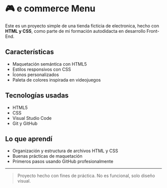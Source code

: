 # 🎮 e commerce Menu

Este es un proyecto simple de una tienda ficticia de electronica, hecho con **HTML y CSS**, como parte de mi formación autodidacta en desarrollo Front-End.

## Características

- Maquetación semántica con HTML5
- Estilos responsivos con CSS
- Íconos personalizados
- Paleta de colores inspirada en videojuegos

## Tecnologías usadas

- HTML5
- CSS
- Visual Studio Code
- Git y GitHub

## Lo que aprendí

- Organización y estructura de archivos HTML y CSS
- Buenas prácticas de maquetación
- Primeros pasos usando GitHub profesionalmente

---

> Proyecto hecho con fines de práctica. No es funcional, solo diseño visual.
